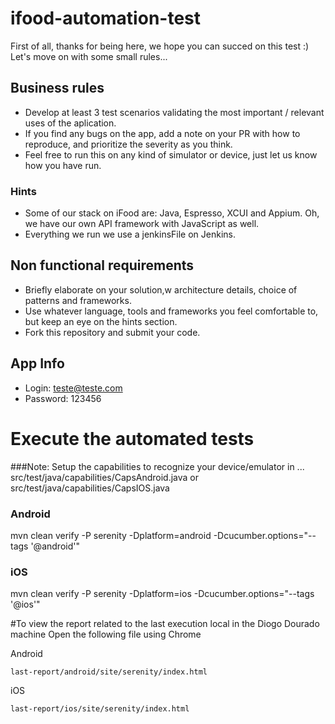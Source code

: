 # ifood-automation-test
First of all, thanks for being here, we hope you can succed on this test :)
Let's move on with some small rules...

## Business rules
* Develop at least 3 test scenarios validating the most important / relevant uses of the aplication.
* If you find any bugs on the app, add a note on your PR with how to reproduce, and prioritize the severity as you think.
* Feel free to run this on any kind of simulator or device, just let us know how you have run.

### Hints
* Some of our stack on iFood are: Java, Espresso, XCUI and Appium. Oh, we have our own API framework with JavaScript as well.
* Everything we run we use a jenkinsFile on Jenkins.

## Non functional requirements
* Briefly elaborate on your solution,w architecture details, choice of patterns and frameworks.
* Use whatever language, tools and frameworks you feel comfortable to, but keep an eye on the hints section.
* Fork this repository and submit your code.

## App Info
* Login: teste@teste.com
* Password: 123456

# Execute the automated tests
###Note: 
Setup the capabilities to recognize your device/emulator in ...
src/test/java/capabilities/CapsAndroid.java
or 
src/test/java/capabilities/CapsIOS.java

### Android
mvn clean verify -P serenity -Dplatform=android -Dcucumber.options="--tags '@android'"
### iOS
mvn clean verify -P serenity -Dplatform=ios -Dcucumber.options="--tags '@ios'"


#To view the report related to the last execution local in the Diogo Dourado machine
Open the following file using Chrome

Android
```
last-report/android/site/serenity/index.html
```

iOS
```
last-report/ios/site/serenity/index.html
```
